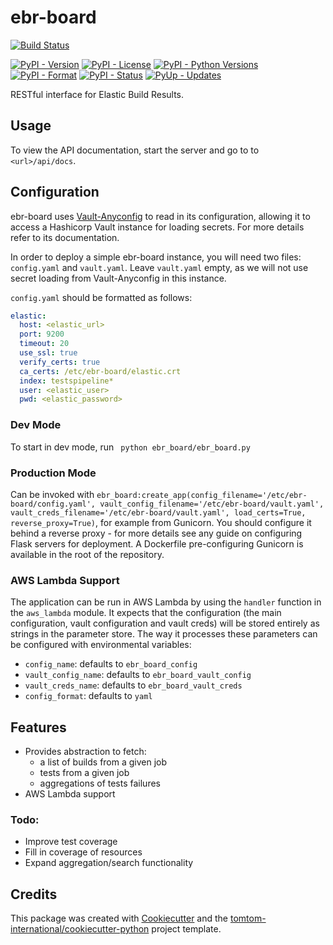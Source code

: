 # ebr-board

[![Build Status](https://dev.azure.com/tomtomweb/GitHub-TomTom-International/_apis/build/status/tomtom-international.ebr-board?branchName=master)](https://dev.azure.com/tomtomweb/GitHub-TomTom-International/_build/latest?definitionId=39&branchName=master)


[![PyPI - Version](https://img.shields.io/pypi/v/ebr-board.svg)](https://pypi.org/project/ebr-board/)
[![PyPI - License](https://img.shields.io/pypi/l/ebr-board.svg)](https://pypi.org/project/ebr-board/)
[![PyPI - Python Versions](https://img.shields.io/pypi/pyversions/ebr-board.svg)](https://pypi.org/project/ebr-board/)
[![PyPI - Format](https://img.shields.io/pypi/format/ebr-board.svg)](https://pypi.org/project/ebr-board/)
[![PyPI - Status](https://img.shields.io/pypi/status/ebr-board.svg)](https://pypi.org/project/ebr-board/)
[![PyUp - Updates](https://pyup.io/repos/github/tomtom-international/ebr-board/shield.svg)](https://pyup.io/repos/github/tomtom-international/ebr-board/)


RESTful interface for Elastic Build Results.

## Usage

To view the API documentation, start the server and go to to `<url>/api/docs`.

## Configuration

ebr-board uses [Vault-Anyconfig](https://pypi.org/project/vault-anyconfig/) to read in its configuration, allowing it to access a Hashicorp Vault
instance for loading secrets. For more details refer to its documentation.

In order to deploy a simple ebr-board instance, you will need two files: `config.yaml` and `vault.yaml`. Leave `vault.yaml` empty, as we will not use
secret loading from Vault-Anyconfig in this instance.

`config.yaml` should be formatted as follows:

```yaml
elastic:
  host: <elastic_url>
  port: 9200
  timeout: 20
  use_ssl: true
  verify_certs: true
  ca_certs: /etc/ebr-board/elastic.crt
  index: testspipeline*
  user: <elastic_user>
  pwd: <elastic_password>

```


### Dev Mode

To start in dev mode, run ` python ebr_board/ebr_board.py`

### Production Mode

Can be invoked with `ebr_board:create_app(config_filename='/etc/ebr-board/config.yaml', vault_config_filename='/etc/ebr-board/vault.yaml', vault_creds_filename='/etc/ebr-board/vault.yaml', load_certs=True, reverse_proxy=True)`, for example from Gunicorn. You should configure it behind a reverse proxy - for more details see
any guide on configuring Flask servers for deployment. A Dockerfile pre-configuring Gunicorn is available in the root of the repository.

### AWS Lambda Support

The application can be run in AWS Lambda by using the `handler` function in the `aws_lambda` module.
It expects that the configuration (the main configuration, vault configuration and vault creds) will be stored entirely as strings in the parameter
store. The way it processes these parameters can be configured with environmental variables:
* `config_name`: defaults to `ebr_board_config`
* `vault_config_name`: defaults to `ebr_board_vault_config`
* `vault_creds_name`: defaults to `ebr_board_vault_creds`
* `config_format`: defaults to `yaml`

## Features

* Provides abstraction to fetch:
    * a list of builds from a given job
    * tests from a given job
    * aggregations of tests failures
* AWS Lambda support

### Todo:

* Improve test coverage
* Fill in coverage of resources
* Expand aggregation/search functionality

## Credits

This package was created with [Cookiecutter](https://github.com/audreyr/cookiecutter) and the [tomtom-international/cookiecutter-python](https://github.com/tomtom-international/cookiecutter-python) project template.

